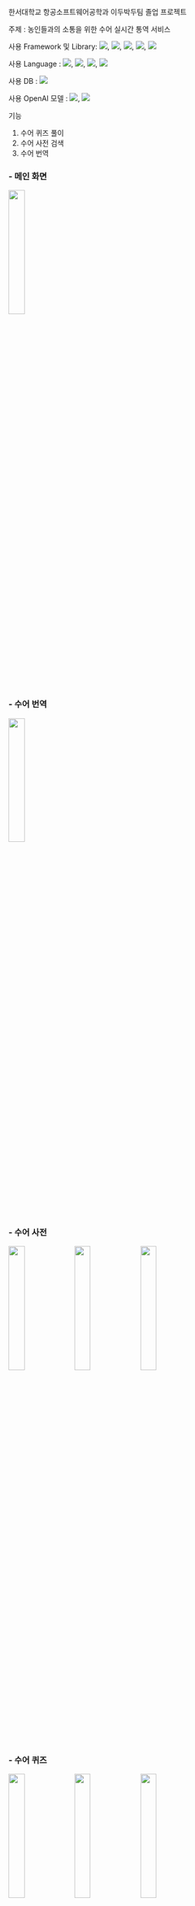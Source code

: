 한서대학교 항공소프트웨어공학과 이두박두팀 졸업 프로젝트

주제 : 농인들과의 소통을 위한 수어 실시간 통역 서비스

사용 Framework 및 Library: <img src="https://img.shields.io/badge/Spring Boot-3766AB?style=flat-square&logo=Spring Boot&logoColor=white"/>, <img src="https://img.shields.io/badge/Django-3766AB?style=flat-square&logo=Django&logoColor=white"/>, <img src="https://img.shields.io/badge/Mediapipe-3766AB?style=flat-square&logo=Mediapipe&logoColor=white"/>, <img src="https://img.shields.io/badge/OpenCV-3766AB?style=flat-square&logo=OpenCV&logoColor=white"/>, <img src="https://img.shields.io/badge/Tensorflow-3766AB?style=flat-square&logo=Tensorflow&logoColor=white"/>

사용 Language : <img src="https://img.shields.io/badge/Java-3766AB?style=flat-square&logo=Java&logoColor=white"/>, <img src="https://img.shields.io/badge/Python-3766AB?style=flat-square&logo=Python&logoColor=white"/>, <img src="https://img.shields.io/badge/HTML-3766AB?style=flat-square&logo=HTML&logoColor=white"/>, <img src="https://img.shields.io/badge/CSS-3766AB?style=flat-square&logo=CSS&logoColor=white"/>

사용 DB : <img src="https://img.shields.io/badge/MariaDB-3766AB?style=flat-square&logo=MariaDB&logoColor=white"/>

사용 OpenAI  모델 : <img src="https://img.shields.io/badge/gpt 3.5 turbo-3766AB?style=flat-square&logo=HTML&logoColor=white"/>, <img src="https://img.shields.io/badge/gpt 4o-3766AB?style=flat-square&logo=gpt-4o&logoColor=white"/>

기능
1. 수어 퀴즈 풀이
2. 수어 사전 검색
3. 수어 번역


### - 메인 화면
<img src="https://github.com/user-attachments/assets/e31e67bb-beef-48a9-a399-ae16a179d237" width="25%">

### - 수어 번역
<img src="https://github.com/user-attachments/assets/a65feaab-fdb6-4e59-839e-ad059a19eae9" width="25%">

### - 수어 사전
<img src="https://github.com/user-attachments/assets/354c372f-28bf-4774-9971-9d160d658d93" width="25%">

<img src="https://github.com/user-attachments/assets/d3cd409c-571c-4e31-9c68-20fe56ea0322" width="25%">

<img src="https://github.com/user-attachments/assets/717180f8-0733-4aba-a5bb-9381b1ab6b69" width="25%">

### - 수어 퀴즈
<img src="https://github.com/user-attachments/assets/2a82eb65-c218-4095-90be-d64f8d7262f7" width="25%">

<img src="https://github.com/user-attachments/assets/569b8f25-9718-4198-9cf2-487d6345024a" width="25%">

<img src="https://github.com/user-attachments/assets/6dbb683a-6c42-47b7-9fc1-4453ef20e3d8" width="25%">

